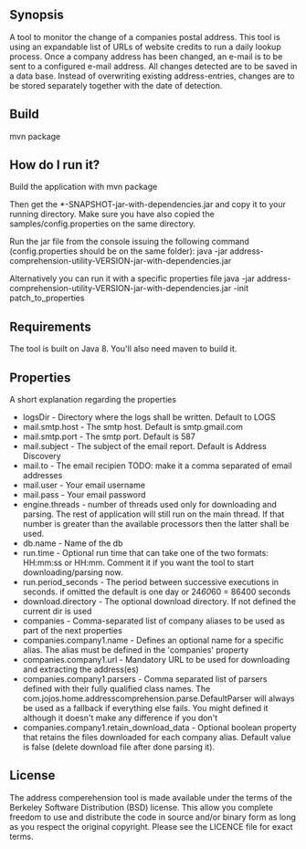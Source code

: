## Synopsis

A tool to monitor the change of a companies postal address. This tool is using an expandable list of URLs of website credits to run a daily lookup process.
Once a company address has been changed, an e-mail is to be sent to a configured e-mail address. All changes detected are to be saved in a data base.
Instead of overwriting existing address-entries, changes are to be stored separately together with the date of detection.

## Build
mvn package

## How do I run it?

Build the application with 
mvn package

Then get the *-SNAPSHOT-jar-with-dependencies.jar and copy it to your running directory. Make sure you have also copied the samples/config.properties
on the same directory.

Run the jar file from the console issuing the following command (config.properties should be on the same folder):
java -jar address-comprehension-utility-VERSION-jar-with-dependencies.jar

Alternatively you can run it with a specific properties file
java -jar address-comprehension-utility-VERSION-jar-with-dependencies.jar -init patch_to_properties

## Requirements

The tool is built on Java 8. You'll also need maven to build it.

## Properties

A short explanation regarding the properties
* logsDir - Directory where the logs shall be written. Default to LOGS
* mail.smtp.host - The smtp host. Default is smtp.gmail.com
* mail.smtp.port - The smtp port. Default is 587
* mail.subject - The subject of the email report. Default is Address Discovery
* mail.to - The email recipien TODO: make it a comma separated of email addresses
* mail.user - Your email username
* mail.pass - Your email password
* engine.threads - number of threads used only for downloading and parsing. The rest of application will still run on the main thread. If that number is greater than the available processors then the latter shall be used.
* db.name - Name of the db
* run.time - Optional run time that can take one of the two formats: HH:mm:ss or HH:mm. Comment it if you want the tool to start downloading/parsing now.
* run.period_seconds - The period between successive executions in seconds. if omitted the default is one day or 24*60*60 = 86400 seconds
* download.directory - The optional download directory. If not defined the current dir is used
* companies - Comma-separated list of company aliases to be used as part of the next properties
* companies.company1.name - Defines an optional name for a specific alias. The alias must be defined in the 'companies' property
* companies.company1.url - Mandatory URL to be used for downloading and extracting the address(es)
* companies.company1.parsers - Comma separated list of parsers defined with their fully qualified class names. The com.jojos.home.addresscomprehension.parse.DefaultParser will always be used as a fallback if everything else fails. You might defined it although it doesn't make any difference if you don't
* companies.company1.retain_download_data - Optional boolean property that retains the files downloaded for each company alias. Default value is false (delete download file after done parsing it).

## License

The address comperehension tool is made available under the terms of the Berkeley Software Distribution (BSD) license. This allow you complete freedom to use and distribute the code in source and/or binary form as long as you respect the original copyright.
Please see the LICENCE file for exact terms.
